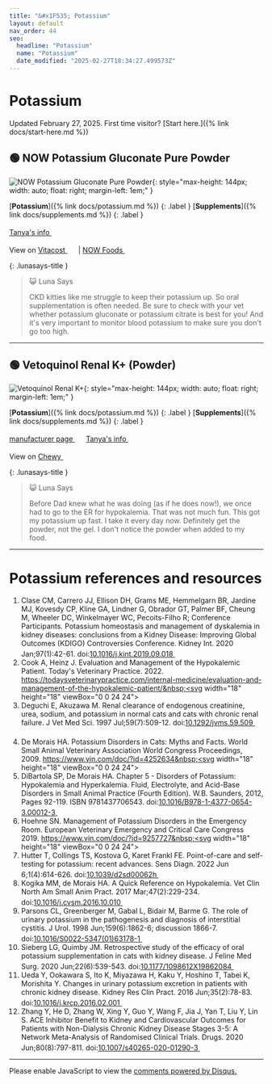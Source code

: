 ```yaml
---
title: "&#x1F535; Potassium"
layout: default
nav_order: 44
seo:
  headline: "Potassium"
  name: "Potassium"
  date_modified: "2025-02-27T18:34:27.499573Z"
---
```


# Potassium

Updated February 27, 2025.
First time visitor? [Start here.]({% link docs/start-here.md %})



## &#x1F7E2; NOW Potassium Gluconate Pure Powder

![NOW Potassium Gluconate Pure Powder](https://www.nowfoods.com/sites/default/files/styles/cloudzoom_image/public/2022-10/1471_mainimage.png){: style="max-height: 144px; width: auto; float: right; margin-left: 1em;" }

[**Potassium**]({% link docs/potassium.md %})
{: .label }
[**Supplements**]({% link docs/supplements.md %})
{: .label }

 <a href="https://felinecrf.org/potassium.htm#potassium_gluconate_human" class="external" target="_blank">Tanya's info&nbsp;<svg width="18" height="18" viewBox="0 0 24 24"><use xlink:href="#svg-external-link"></use></svg></a>

View on <a href="https://www.vitacost.com/now-potassium-gluconate-pure-powder" class="external" target="_blank">Vitacost&nbsp;<svg width="18" height="18" viewBox="0 0 24 24"><use xlink:href="#svg-external-link"></use></svg></a> &#124; <a href="https://www.nowfoods.com/products/supplements/potassium-gluconate-powder" class="external" target="_blank">NOW Foods&nbsp;<svg width="18" height="18" viewBox="0 0 24 24"><use xlink:href="#svg-external-link"></use></svg></a>

{: .lunasays-title }
> &#x1F63A; Luna Says
>
> CKD kitties like me struggle to keep their potassium up. So oral supplementation is often needed. Be sure to check with your vet whether potassium gluconate or potassium citrate is best for you! And it's very important to monitor blood potassium to make sure you don't go too high.

* * *



## &#x1F7E2; Vetoquinol Renal K+ (Powder)

![Vetoquinol Renal K+](https://www.vetoquinolusa.com/sites/us2country/files/styles/product_detail__photo/public/2022-09/410630-410631-renal-k-large.jpg){: style="max-height: 144px; width: auto; float: right; margin-left: 1em;" }

[**Potassium**]({% link docs/potassium.md %})
{: .label }
[**Supplements**]({% link docs/supplements.md %})
{: .label }

 <a href="https://www.vetoquinolusa.com/products/renal-k-plus" class="external" target="_blank">manufacturer page&nbsp;<svg width="18" height="18" viewBox="0 0 24 24"><use xlink:href="#svg-external-link"></use></svg></a> <a href="https://felinecrf.org/potassium.htm#potassium_gluconate_brands" class="external" target="_blank">Tanya's info&nbsp;<svg width="18" height="18" viewBox="0 0 24 24"><use xlink:href="#svg-external-link"></use></svg></a>

View on <a href="https://www.chewy.com/dp/109759" class="external" target="_blank">Chewy&nbsp;<svg width="18" height="18" viewBox="0 0 24 24"><use xlink:href="#svg-external-link"></use></svg></a>

{: .lunasays-title }
> &#x1F63A; Luna Says
>
> Before Dad knew what he was doing (as if he does now!), we once had to go to the ER for hypokalemia. That was not much fun. This got my potassium up fast. I take it every day now. Definitely get the powder, not the gel. I don't notice the powder when added to my food.

* * *


# Potassium references and resources

1.  Clase CM, Carrero JJ, Ellison DH, Grams ME, Hemmelgarn BR, Jardine MJ, Kovesdy CP, Kline GA, Lindner G, Obrador GT, Palmer BF, Cheung M, Wheeler DC, Winkelmayer WC, Pecoits-Filho R; Conference Participants. Potassium homeostasis and management of dyskalemia in kidney diseases: conclusions from a Kidney Disease: Improving Global Outcomes (KDIGO) Controversies Conference. Kidney Int. 2020 Jan;97(1):42-61. doi:<a href="https://doi.org/10.1016/j.kint.2019.09.018" class="external" target="_blank">10.1016/j.kint.2019.09.018&nbsp;<svg width="18" height="18" viewBox="0 0 24 24"><use xlink:href="#svg-external-link"></use></svg></a>
1.  Cook A, Heinz J. Evaluation and Management of the Hypokalemic Patient. Today's Veterinary Practice. 2022. <a href="https://todaysveterinarypractice.com/internal-medicine/evaluation-and-management-of-the-hypokalemic-patient/" class="external" target="_blank">https://todaysveterinarypractice.com/internal-medicine/evaluation-and-management-of-the-hypokalemic-patient/&nbsp;<svg width="18" height="18" viewBox="0 0 24 24"><use xlink:href="#svg-external-link"></use></svg></a>
1.  Deguchi E, Akuzawa M. Renal clearance of endogenous creatinine, urea, sodium, and potassium in normal cats and cats with chronic renal failure. J Vet Med Sci. 1997 Jul;59(7):509-12. doi:<a href="https://doi.org/10.1292/jvms.59.509" class="external" target="_blank">10.1292/jvms.59.509&nbsp;<svg width="18" height="18" viewBox="0 0 24 24"><use xlink:href="#svg-external-link"></use></svg></a>
1.  De Morais HA. Potassium Disorders in Cats: Myths and Facts. World Small Animal Veterinary Association World Congress Proceedings, 2009. <a href="https://www.vin.com/doc/?id=4252634" class="external" target="_blank">https://www.vin.com/doc/?id=4252634&nbsp;<svg width="18" height="18" viewBox="0 0 24 24"><use xlink:href="#svg-external-link"></use></svg></a>
1.  DiBartola SP, De Morais HA. Chapter 5 - Disorders of Potassium: Hypokalemia and Hyperkalemia. Fluid, Electrolyte, and Acid-Base Disorders in Small Animal Practice (Fourth Edition). W.B. Saunders, 2012, Pages 92-119. ISBN 9781437706543. doi:<a href="https://doi.org/10.1016/B978-1-4377-0654-3.00012-3" class="external" target="_blank">10.1016/B978-1-4377-0654-3.00012-3&nbsp;<svg width="18" height="18" viewBox="0 0 24 24"><use xlink:href="#svg-external-link"></use></svg></a>
1.  Hoehne SN. Management of Potassium Disorders in the Emergency Room. European Veterinary Emergency and Critical Care Congress 2019. <a href="https://www.vin.com/doc/?id=9257727" class="external" target="_blank">https://www.vin.com/doc/?id=9257727&nbsp;<svg width="18" height="18" viewBox="0 0 24 24"><use xlink:href="#svg-external-link"></use></svg></a>
1.  Hutter T, Collings TS, Kostova G, Karet Frankl FE. Point-of-care and self-testing for potassium: recent advances. Sens Diagn. 2022 Jun 6;1(4):614-626. doi:<a href="https://doi.org/10.1039/d2sd00062h" class="external" target="_blank">10.1039/d2sd00062h&nbsp;<svg width="18" height="18" viewBox="0 0 24 24"><use xlink:href="#svg-external-link"></use></svg></a>
1.  Kogika MM, de Morais HA. A Quick Reference on Hypokalemia. Vet Clin North Am Small Anim Pract. 2017 Mar;47(2):229-234. doi:<a href="https://doi.org/10.1016/j.cvsm.2016.10.010" class="external" target="_blank">10.1016/j.cvsm.2016.10.010&nbsp;<svg width="18" height="18" viewBox="0 0 24 24"><use xlink:href="#svg-external-link"></use></svg></a>
1.  Parsons CL, Greenberger M, Gabal L, Bidair M, Barme G. The role of urinary potassium in the pathogenesis and diagnosis of interstitial cystitis. J Urol. 1998 Jun;159(6):1862-6; discussion 1866-7. doi:<a href="https://doi.org/10.1016/S0022-5347(01)63178-1" class="external" target="_blank">10.1016/S0022-5347(01)63178-1&nbsp;<svg width="18" height="18" viewBox="0 0 24 24"><use xlink:href="#svg-external-link"></use></svg></a>
1.  Sieberg LG, Quimby JM. Retrospective study of the efficacy of oral potassium supplementation in cats with kidney disease. J Feline Med Surg. 2020 Jun;22(6):539-543. doi:<a href="https://doi.org/10.1177/1098612X19862084" class="external" target="_blank">10.1177/1098612X19862084&nbsp;<svg width="18" height="18" viewBox="0 0 24 24"><use xlink:href="#svg-external-link"></use></svg></a>
1.  Ueda Y, Ookawara S, Ito K, Miyazawa H, Kaku Y, Hoshino T, Tabei K, Morishita Y. Changes in urinary potassium excretion in patients with chronic kidney disease. Kidney Res Clin Pract. 2016 Jun;35(2):78-83. doi:<a href="https://doi.org/10.1016/j.krcp.2016.02.001" class="external" target="_blank">10.1016/j.krcp.2016.02.001&nbsp;<svg width="18" height="18" viewBox="0 0 24 24"><use xlink:href="#svg-external-link"></use></svg></a>
1.  Zhang Y, He D, Zhang W, Xing Y, Guo Y, Wang F, Jia J, Yan T, Liu Y, Lin S. ACE Inhibitor Benefit to Kidney and Cardiovascular Outcomes for Patients with Non-Dialysis Chronic Kidney Disease Stages 3-5: A Network Meta-Analysis of Randomised Clinical Trials. Drugs. 2020 Jun;80(8):797-811. doi:<a href="https://doi.org/10.1007/s40265-020-01290-3" class="external" target="_blank">10.1007/s40265-020-01290-3&nbsp;<svg width="18" height="18" viewBox="0 0 24 24"><use xlink:href="#svg-external-link"></use></svg></a>

* * *

<div id="disqus_thread"></div>
<script>
    var disqus_config = function () {
      this.page.url = '{{ page.url | absolute_url }}';
      this.page.identifier = '{{ page.url | absolute_url }}';
    };
    (function() {
    var d = document, s = d.createElement('script');
    s.src = 'https://ckdcatsupplies.disqus.com/embed.js';
    s.setAttribute('data-timestamp', +new Date());
    (d.head || d.body).appendChild(s);
    })();
</script>
<noscript>Please enable JavaScript to view the <a href="https://disqus.com/?ref_noscript">comments powered by Disqus.</a></noscript>

<!-- Updated 2025-02-27 18:34:27.499573Z -->
